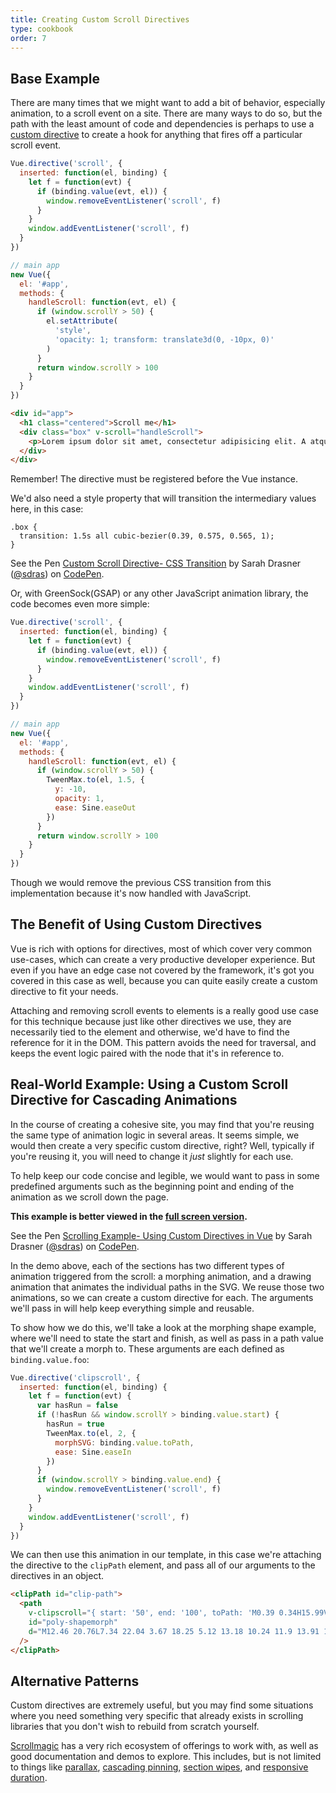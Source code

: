 ```yaml
---
title: Creating Custom Scroll Directives
type: cookbook
order: 7
---
```


## Base Example

There are many times that we might want to add a bit of behavior, especially animation, to a scroll event on a site. There are many ways to do so, but the path with the least amount of code and dependencies is perhaps to use a [custom directive](https://vuejs.org/v2/guide/custom-directive.html) to create a hook for anything that fires off a particular scroll event.

```js
Vue.directive('scroll', {
  inserted: function(el, binding) {
    let f = function(evt) {
      if (binding.value(evt, el)) {
        window.removeEventListener('scroll', f)
      }
    }
    window.addEventListener('scroll', f)
  }
})

// main app
new Vue({
  el: '#app',
  methods: {
    handleScroll: function(evt, el) {
      if (window.scrollY > 50) {
        el.setAttribute(
          'style',
          'opacity: 1; transform: translate3d(0, -10px, 0)'
        )
      }
      return window.scrollY > 100
    }
  }
})
```

```html
<div id="app">
  <h1 class="centered">Scroll me</h1>
  <div class="box" v-scroll="handleScroll">
    <p>Lorem ipsum dolor sit amet, consectetur adipisicing elit. A atque amet harum aut ab veritatis earum porro praesentium ut corporis. Quasi provident dolorem officia iure fugiat, eius mollitia sequi quisquam.</p>
  </div>
</div>
```

<p class="tip">Remember! The directive must be registered before the Vue instance.</p>

We'd also need a style property that will transition the intermediary values here, in this case:

```
.box {
  transition: 1.5s all cubic-bezier(0.39, 0.575, 0.565, 1);
}
```

<p data-height="450" data-theme-id="5162" data-slug-hash="983220ed949ac670dff96bdcaf9d3338" data-default-tab="result" data-user="sdras" data-embed-version="2" data-pen-title="Custom Scroll Directive- CSS Transition" class="codepen">See the Pen <a href="https://codepen.io/sdras/pen/983220ed949ac670dff96bdcaf9d3338/">Custom Scroll Directive- CSS Transition</a> by Sarah Drasner (<a href="https://codepen.io/sdras">@sdras</a>) on <a href="https://codepen.io">CodePen</a>.</p>
<script async src="https://static.codepen.io/assets/embed/ei.js"></script>

Or, with GreenSock(GSAP) or any other JavaScript animation library, the code becomes even more simple:

```js
Vue.directive('scroll', {
  inserted: function(el, binding) {
    let f = function(evt) {
      if (binding.value(evt, el)) {
        window.removeEventListener('scroll', f)
      }
    }
    window.addEventListener('scroll', f)
  }
})

// main app
new Vue({
  el: '#app',
  methods: {
    handleScroll: function(evt, el) {
      if (window.scrollY > 50) {
        TweenMax.to(el, 1.5, {
          y: -10,
          opacity: 1,
          ease: Sine.easeOut
        })
      }
      return window.scrollY > 100
    }
  }
})
```

Though we would remove the previous CSS transition from this implementation because it's now handled with JavaScript.

## The Benefit of Using Custom Directives

Vue is rich with options for directives, most of which cover very common use-cases, which can create a very productive developer experience. But even if you have an edge case not covered by the framework, it's got you covered in this case as well, because you can quite easily create a custom directive to fit your needs.

Attaching and removing scroll events to elements is a really good use case for this technique because just like other directives we use, they are necessarily tied to the element and otherwise, we'd have to find the reference for it in the DOM. This pattern avoids the need for traversal, and keeps the event logic paired with the node that it's in reference to.

## Real-World Example: Using a Custom Scroll Directive for Cascading Animations

In the course of creating a cohesive site, you may find that you're reusing the same type of animation logic in several areas. It seems simple, we would then create a very specific custom directive, right? Well, typically if you're reusing it, you will need to change it _just_ slightly for each use.

To help keep our code concise and legible, we would want to pass in some predefined arguments such as the beginning point and ending of the animation as we scroll down the page.

**This example is better viewed in the [full screen version](https://s.codepen.io/sdras/debug/078c19f5b3ed7f7d28584da450296cd0).**

<p data-height="500" data-theme-id="5162" data-slug-hash="c8c55e3e0bba997350551dd747119100" data-default-tab="result" data-user="sdras" data-embed-version="2" data-pen-title="Scrolling Example- Using Custom Directives in Vue" class="codepen">See the Pen <a href="https://codepen.io/sdras/pen/c8c55e3e0bba997350551dd747119100/">Scrolling Example- Using Custom Directives in Vue</a> by Sarah Drasner (<a href="https://codepen.io/sdras">@sdras</a>) on <a href="https://codepen.io">CodePen</a>.</p>
<script async src="https://static.codepen.io/assets/embed/ei.js"></script>

In the demo above, each of the sections has two different types of animation triggered from the scroll: a morphing animation, and a drawing animation that animates the individual paths in the SVG. We reuse those two animations, so we can create a custom directive for each. The arguments we'll pass in will help keep everything simple and reusable.

To show how we do this, we'll take a look at the morphing shape example, where we'll need to state the start and finish, as well as pass in a path value that we'll create a morph to. These arguments are each defined as `binding.value.foo`:

```js
Vue.directive('clipscroll', {
  inserted: function(el, binding) {
    let f = function(evt) {
      var hasRun = false
      if (!hasRun && window.scrollY > binding.value.start) {
        hasRun = true
        TweenMax.to(el, 2, {
          morphSVG: binding.value.toPath,
          ease: Sine.easeIn
        })
      }
      if (window.scrollY > binding.value.end) {
        window.removeEventListener('scroll', f)
      }
    }
    window.addEventListener('scroll', f)
  }
})
```

We can then use this animation in our template, in this case we're attaching the directive to the `clipPath` element, and pass all of our arguments to the directives in an object.

```html
<clipPath id="clip-path">
  <path
    v-clipscroll="{ start: '50', end: '100', toPath: 'M0.39 0.34H15.99V22.44H0.39z' }"
    id="poly-shapemorph"
    d="M12.46 20.76L7.34 22.04 3.67 18.25 5.12 13.18 10.24 11.9 13.91 15.69 12.46 20.76z"
  />
</clipPath>
```

## Alternative Patterns

Custom directives are extremely useful, but you may find some situations where you need something very specific that already exists in scrolling libraries that you don't wish to rebuild from scratch yourself.

[Scrollmagic](http://scrollmagic.io/) has a very rich ecosystem of offerings to work with, as well as good documentation and demos to explore. This includes, but is not limited to things like [parallax](http://scrollmagic.io/examples/advanced/parallax_scrolling.html), [cascading pinning](http://scrollmagic.io/examples/expert/cascading_pins.html), [section wipes](http://scrollmagic.io/examples/basic/section_wipes_natural.html), and [responsive duration](http://scrollmagic.io/examples/basic/responsive_duration.html).
